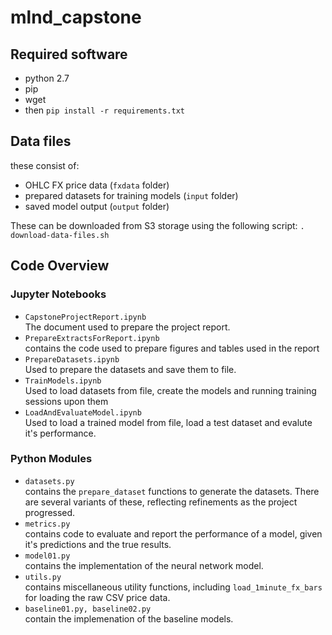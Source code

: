 # mlnd_capstone

## Required software
- python 2.7
- pip
- wget
- then ```pip install -r requirements.txt```

## Data files
these consist of:
- OHLC FX price data (`fxdata` folder)
- prepared datasets for training models (`input` folder)
- saved model output (`output` folder)

These can be downloaded from S3 storage using the following script:
`. download-data-files.sh`

## Code Overview 

### Jupyter Notebooks

- `CapstoneProjectReport.ipynb`  
  The document used to prepare the project report.
- `PrepareExtractsForReport.ipynb`  
  contains the code used to prepare figures and tables used in the report
- `PrepareDatasets.ipynb`  
  Used to prepare the datasets and save them to file.
- `TrainModels.ipynb`  
  Used to load datasets from file, create the models and running training sessions upon them
- `LoadAndEvaluateModel.ipynb`  
  Used to load a trained model from file, load a test dataset and evalute it's performance.
  
### Python Modules
- `datasets.py`  
   contains the `prepare_dataset` functions to generate the datasets. There are several variants of these, reflecting refinements as the project progressed.
- `metrics.py`  
   contains code to evaluate and report the performance of a model, given it's predictions and the true results.    
- `model01.py`  
   contains the implementation of the neural network model.
- `utils.py`  
   contains miscellaneous utility functions, including `load_1minute_fx_bars` for loading the raw CSV price data.
- `baseline01.py, baseline02.py`  
   contain the implemenation of the baseline models.

 

